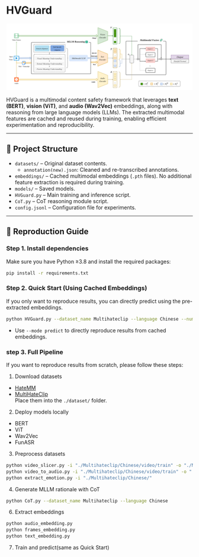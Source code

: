 # HVGuard

![Framework](framework_img.png)

HVGuard is a multimodal content safety framework that leverages **text (BERT)**, **vision (ViT)**, and **audio (Wav2Vec)** embeddings, along with reasoning from large language models (LLMs). The extracted multimodal features are cached and reused during training, enabling efficient experimentation and reproducibility.  

---

## 📂 Project Structure

- `datasets/` – Original dataset contents.  
  - `annotation(new).json`: Cleaned and re-transcribed annotations. 
- `embeddings/` – Cached multimodal embeddings (`.pth` files). No additional feature extraction is required during training.  
- `models/` – Saved models. 
- `HVGuard.py` – Main training and inference script.  
- `CoT.py` – CoT reasoning module script. 
- `config.jsonl` – Configuration file for experiments.  

---

## 🚀 Reproduction Guide

### Step 1. Install dependencies
Make sure you have Python ≥3.8 and install the required packages:
```bash
pip install -r requirements.txt
```

### Step 2. Quick Start (Using Cached Embeddings)
If you only want to reproduce results, you can directly predict using the pre-extracted embeddings.  
```bash
python HVGuard.py --dataset_name Multihateclip --language Chinese --num_classes 2 --mode predict
```
- Use `--mode predict` to directly reproduce results from cached embeddings.  

### step 3. Full Pipeline
If you want to reproduce results from scratch, please follow these steps:

1. Download datasets
- [HateMM](https://github.com/hate-alert/HateMM)  
- [MultiHateClip](https://github.com/Social-AI-Studio/MultiHateClip)  
Place them into the `./dataset/` folder.

2. Deploy models locally
- BERT
- ViT
- Wav2Vec
- FunASR
  
3. Preprocess datasets
``` bash
python video_slicer.py -i "./Multihateclip/Chinese/video/train" -o "./Multihateclip/Chinese/frames/train" --num_frames 32
python video_to_audio.py -i "./Multihateclip/Chinese/video/train" -o "./Multihateclip/Chinese/audio/train"
python extract_emotion.py -i "./Multihateclip/Chinese/"
```
4. Generate MLLM rationale with CoT
```bash
python CoT.py --dataset_name Multihateclip --language Chinese
```
6. Extract embeddings
```bash
python audio_embedding.py
python frames_embedding.py
python text_embedding.py
```
7. Train and predict(same as Quick Start)
